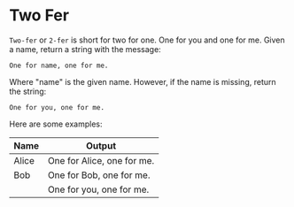 # Two Fer

`Two-fer` or `2-fer` is short for two for one. One for you and one for me.
Given a name, return a string with the message:

`One for name, one for me.`

Where "name" is the given name.
However, if the name is missing, return the string:

`One for you, one for me.`

Here are some examples:

| Name  | Output                     |
|-------|----------------------------|
| Alice | One for Alice, one for me. |
| Bob   | One for Bob, one for me.   |
|       | One for you, one for me.   |
